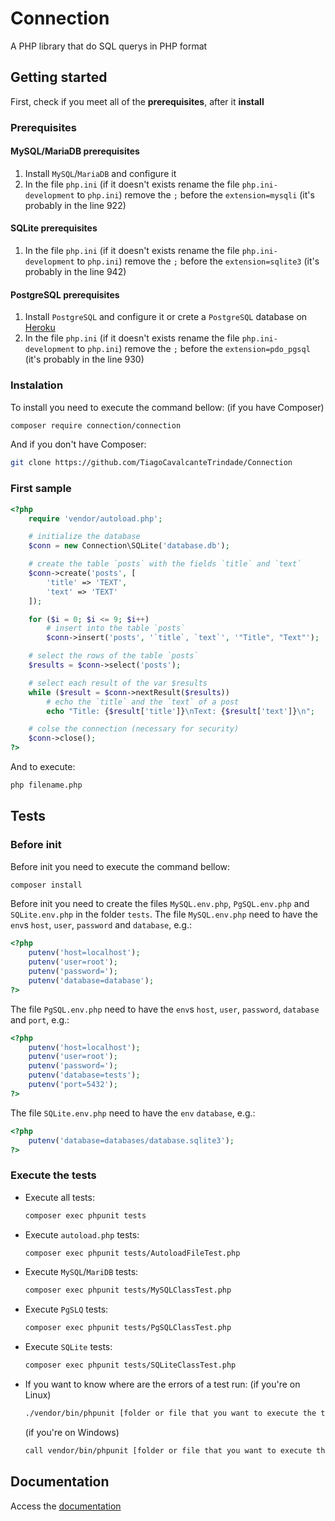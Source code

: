 # Connection
A PHP library that do SQL querys in PHP format

## Getting started
First, check if you meet all of the **prerequisites**, after it **install**
### Prerequisites
#### MySQL/MariaDB prerequisites
1. Install `MySQL`/`MariaDB` and configure it
2. In the file `php.ini` (if it doesn't exists rename the file `php.ini-development` to `php.ini`) remove the `;` before the `extension=mysqli` (it's probably in the line 922)
#### SQLite prerequisites
1. In the file `php.ini` (if it doesn't exists rename the file `php.ini-development` to `php.ini`) remove the `;` before the `extension=sqlite3` (it's probably in the line 942)
#### PostgreSQL prerequisites
1. Install `PostgreSQL` and configure it or crete a `PostgreSQL` database on [Heroku](https://data.heroku.com/)
2. In the file `php.ini` (if it doesn't exists rename the file `php.ini-development` to `php.ini`) remove the `;` before the `extension=pdo_pgsql` (it's probably in the line 930)
### Instalation
To install you need to execute the command bellow: (if you have Composer)
```bash
composer require connection/connection
```
And if you don't have Composer:
```bash
git clone https://github.com/TiagoCavalcanteTrindade/Connection
```
### First sample
```php
<?php
	require 'vendor/autoload.php';

	# initialize the database
	$conn = new Connection\SQLite('database.db');

	# create the table `posts` with the fields `title` and `text`
	$conn->create('posts', [
		'title' => 'TEXT',
		'text' => 'TEXT'
	]);

	for ($i = 0; $i <= 9; $i++)
		# insert into the table `posts`
		$conn->insert('posts', '`title`, `text`', '"Title", "Text"');

	# select the rows of the table `posts`
	$results = $conn->select('posts');

	# select each result of the var $results
	while ($result = $conn->nextResult($results))
		# echo the `title` and the `text` of a post
		echo "Title: {$result['title']}\nText: {$result['text']}\n";

	# colse the connection (necessary for security)
	$conn->close();
?>
```
And to execute:
```bash
php filename.php
```

## Tests
### Before init
Before init you need to execute the command bellow:
```bash
composer install
```
Before init you need to create the files `MySQL.env.php`, `PgSQL.env.php` and `SQLite.env.php` in the folder `tests`.
The file `MySQL.env.php` need to have the `env`s `host`, `user`, `password` and `database`, e.g.:
```php
<?php
	putenv('host=localhost');
	putenv('user=root');
	putenv('password=');
	putenv('database=database');
?>
```
The file `PgSQL.env.php` need to have the `env`s `host`, `user`, `password`, `database` and `port`, e.g.:
```php
<?php
	putenv('host=localhost');
	putenv('user=root');
	putenv('password=');
	putenv('database=tests');
	putenv('port=5432');
?>
```
The file `SQLite.env.php` need to have the `env` `database`, e.g.:
```php
<?php
	putenv('database=databases/database.sqlite3');
?>
```
### Execute the tests
* Execute all tests:
  ```bash
  composer exec phpunit tests
  ```
* Execute `autoload.php` tests:
  ```bash
  composer exec phpunit tests/AutoloadFileTest.php
  ```
* Execute `MySQL`/`MariDB` tests:
  ```bash
  composer exec phpunit tests/MySQLClassTest.php
  ```
* Execute `PgSLQ` tests:
  ```bash
  composer exec phpunit tests/PgSQLClassTest.php
  ```
* Execute `SQLite` tests:
  ```bash
  composer exec phpunit tests/SQLiteClassTest.php
  ```
* If you want to know where are the errors of a test run: (if you're on Linux)
  ```bash
  ./vendor/bin/phpunit [folder or file that you want to execute the tests]
  ```
  (if you're on Windows)
  ```bash
  call vendor/bin/phpunit [folder or file that you want to execute the tests]
  ```

## Documentation
Access the [documentation](https://github.com/TiagoCavalcanteTrindade/Connection/wiki)